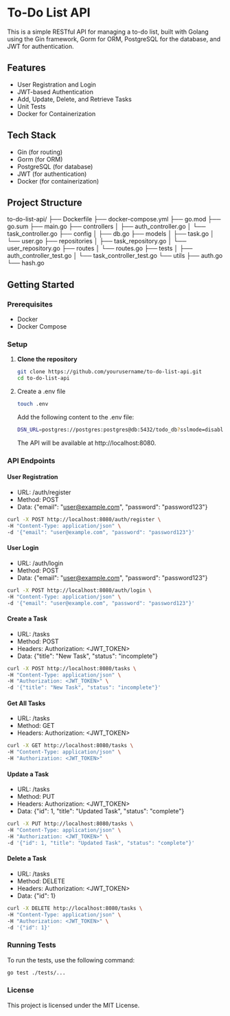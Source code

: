 # To-Do List API

This is a simple RESTful API for managing a to-do list, built with Golang using the Gin framework, Gorm for ORM, PostgreSQL for the database, and JWT for authentication.

## Features

- User Registration and Login
- JWT-based Authentication
- Add, Update, Delete, and Retrieve Tasks
- Unit Tests
- Docker for Containerization

## Tech Stack

- Gin (for routing)
- Gorm (for ORM)
- PostgreSQL (for database)
- JWT (for authentication)
- Docker (for containerization)

## Project Structure
to-do-list-api/
├── Dockerfile
├── docker-compose.yml
├── go.mod
├── go.sum
├── main.go
├── controllers
│ ├── auth_controller.go
│ └── task_controller.go
├── config
│ ├── db.go
├── models
│ ├── task.go
│ └── user.go
├── repositories
│ ├── task_repository.go
│ └── user_repository.go
├── routes
│ └── routes.go
├── tests
│ ├── auth_controller_test.go
│ └── task_controller_test.go
└── utils
├── auth.go
└── hash.go


## Getting Started

### Prerequisites

- Docker
- Docker Compose

### Setup

1. **Clone the repository**

   ```sh
   git clone https://github.com/yourusername/to-do-list-api.git
   cd to-do-list-api

2. Create a .env file
    ```sh
    touch .env
    ```

    Add the following content to the .env file:
    ```sh
    DSN_URL=postgres://postgres:postgres@db:5432/todo_db?sslmode=disable

    ```
    The API will be available at http://localhost:8080.


### API Endpoints
#### User Registration
- URL: /auth/register
- Method: POST
- Data: {"email": "user@example.com", "password": "password123"}
```sh
curl -X POST http://localhost:8080/auth/register \
-H "Content-Type: application/json" \
-d '{"email": "user@example.com", "password": "password123"}'
```

#### User Login
- URL: /auth/login
- Method: POST
- Data: {"email": "user@example.com", "password": "password123"}
```sh
curl -X POST http://localhost:8080/auth/login \
-H "Content-Type: application/json" \
-d '{"email": "user@example.com", "password": "password123"}'

```

#### Create a Task
- URL: /tasks
- Method: POST
- Headers: Authorization: <JWT_TOKEN>
- Data: {"title": "New Task", "status": "incomplete"}
```sh
curl -X POST http://localhost:8080/tasks \
-H "Content-Type: application/json" \
-H "Authorization: <JWT_TOKEN>" \
-d '{"title": "New Task", "status": "incomplete"}'
```

#### Get All Tasks
- URL: /tasks
- Method: GET
- Headers: Authorization: <JWT_TOKEN>
```sh
curl -X GET http://localhost:8080/tasks \
-H "Content-Type: application/json" \
-H "Authorization: <JWT_TOKEN>"
```

#### Update a Task
- URL: /tasks
- Method: PUT
- Headers: Authorization: <JWT_TOKEN>
- Data: {"id": 1, "title": "Updated Task", "status": "complete"}
```sh
curl -X PUT http://localhost:8080/tasks \
-H "Content-Type: application/json" \
-H "Authorization: <JWT_TOKEN>" \
-d '{"id": 1, "title": "Updated Task", "status": "complete"}'
```

#### Delete a Task
- URL: /tasks
- Method: DELETE
- Headers: Authorization: <JWT_TOKEN>
- Data: {"id": 1}
```sh
curl -X DELETE http://localhost:8080/tasks \
-H "Content-Type: application/json" \
-H "Authorization: <JWT_TOKEN>" \
-d '{"id": 1}'
```

### Running Tests
To run the tests, use the following command:
```sh
go test ./tests/...
```

### License
This project is licensed under the MIT License.